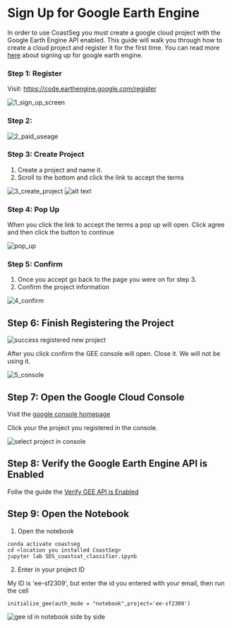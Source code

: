 # Sign Up for Google Earth Engine

In order to use CoastSeg you must create a google cloud project with the Google Earth Engine API enabled.
This guide will walk you through how to create a cloud project and register it for the first time. You can read more [here](https://developers.google.com/earth-engine/cloud/earthengine_cloud_project_setup#get-access-to-earth-engine) about signing up for google earth engine.

### Step 1: Register

Visit: https://code.earthengine.google.com/register

![1_sign_up_screen](https://github.com/user-attachments/assets/17b4108a-32f3-4a54-b813-9c0a4bddb539)

### Step 2:
![2_paid_useage](https://github.com/user-attachments/assets/7415ff08-678f-4562-b313-2017d0da6593)


### Step 3: Create Project

1. Create a project and name it.
2. Scroll to the bottom and click the link to accept the terms

![3_create_project](https://github.com/user-attachments/assets/ae886d6a-7247-4080-8ac5-7536cb13901f)
![alt text](image-3.png)

### Step 4: Pop Up

When you click the link to accept the terms a pop up will open. Click agree and then click the button to continue

![pop_up](https://github.com/user-attachments/assets/0a864add-4d20-4f2d-a75b-2333297276af)

### Step 5: Confirm

1. Once you accept go back to the page you were on for step 3.
2. Confirm the project information

![4_confirm](https://github.com/user-attachments/assets/a8e9cbd9-93b1-404f-91c1-4da0c2bdda1c)

## Step 6: Finish Registering the Project


![success registered new project](https://github.com/user-attachments/assets/fe27985e-cc31-49fc-9187-1576ae8990f0)

After you click confirm the GEE console will open. Close it. We will not be using it.

![5_console](https://github.com/user-attachments/assets/33806a7b-c75f-4afa-a206-6d84ffa9399d)

## Step 7: Open the Google Cloud Console

Visit the [google console homepage](https://console.cloud.google.com/welcome)

Click your the project you registered in the console.

![select project in console](https://github.com/user-attachments/assets/97c8b47d-63ab-4c66-a188-2e98da2852ce)


## Step 8: Verify the Google Earth Engine API is Enabled 

Follw the guide the [Verify GEE API is Enabled](https://satelliteshorelines.github.io/CoastSeg/google-earth-enable-api/)

## Step 9: Open the Notebook

1. Open the notebook

```
conda activate coastseg
cd <location you installed CoastSeg>
jupyter lab SDS_coastsat_classifier.ipynb

```

2. Enter in your project ID 

My ID is 'ee-sf2309', but enter the id you entered with your email, then run the cell

```
initialize_gee(auth_mode = "notebook",project='ee-sf2309')
```

![gee id in notebook side by side](https://github.com/user-attachments/assets/3b291e2f-e772-4865-bd61-d5695295ff13)
